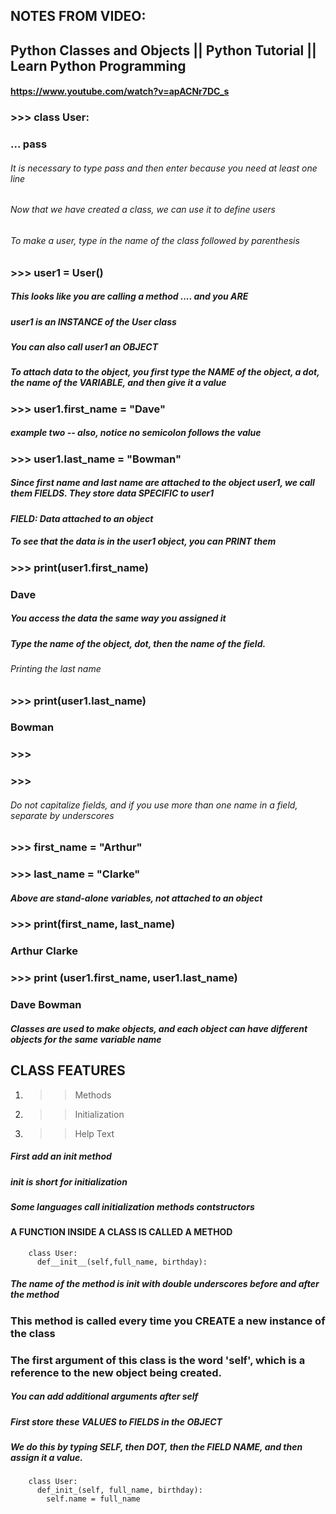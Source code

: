 ## NOTES FROM VIDEO:
## Python Classes and Objects || Python Tutorial || Learn Python Programming
#### https://www.youtube.com/watch?v=apACNr7DC_s

### >>> class User:
### ... pass

###### It is necessary to type pass and then enter because you need at least one line
###### Now that we have created a class, we can use it to define users
###### To make a user, type in the name of the class followed by parenthesis
### >>> user1 = User()
##### This looks like you are calling a method .... and you ARE
##### user1 is an INSTANCE of the User class
##### You can also call user1 an OBJECT
##### To attach data to the object, you first type the NAME of the object, a dot, the name of the VARIABLE, and then give it a value
### >>> user1.first_name = "Dave" 
##### example two -- also, notice no semicolon follows the value
### >>> user1.last_name = "Bowman"
##### Since first name and last name are attached to the object user1, we call them FIELDS.  They store data SPECIFIC to user1
#### *FIELD: Data attached to an object*
##### To see that the data is in the user1 object, you can PRINT them
### >>> print(user1.first_name)
### Dave
##### You access the data the same way you assigned it
##### Type the name of the object, dot, then the name of the field.
###### Printing the last name
### >>> print(user1.last_name)
### Bowman
### >>>
### >>>
###### Do not capitalize fields, and if you use more than one name in a field, separate by underscores
### >>> first_name = "Arthur"
### >>> last_name = "Clarke"
##### Above are stand-alone variables, not attached to an object

### >>> print(first_name, last_name)
### Arthur Clarke
### >>> print (user1.first_name, user1.last_name)
### Dave Bowman
##### Classes are used to make objects, and each object can have different objects for the same variable name
## CLASS FEATURES
1. >> Methods
1. >> Initialization
1. >> Help Text

##### First add an init method
##### *init is short for initialization*
##### *Some languages call initialization methods contstructors*
#### A FUNCTION INSIDE A CLASS IS CALLED A METHOD

        class User:
          def__init__(self,full_name, birthday):


##### The name of the method is init with double underscores before and after the method
### This method is called every time you CREATE a new instance of the class
### The first argument of this class is the word 'self', which is a reference to the new object being created.
##### You can add additional arguments after self
##### First store these VALUES to FIELDS in the OBJECT
##### We do this by typing SELF, then DOT, then the FIELD NAME, and then assign it a value.

        class User:
          def_init_(self, full_name, birthday):
            self.name = full_name



